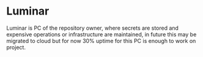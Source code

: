 # Luminar

Luminar is PC of the repository owner, where secrets are stored and
expensive operations or infrastructure are maintained, in future this may be
migrated to cloud but for now 30% uptime for this PC is enough to work on
project.
